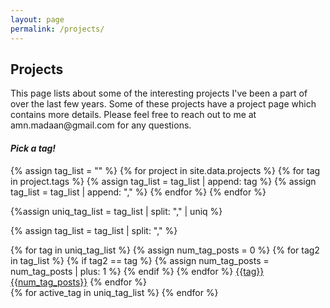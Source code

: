 ```yaml
---
layout: page
permalink: /projects/
---
```

 <head>
 <link rel="stylesheet" href="/assets/css/main.css">
<script src="//code.jquery.com/jquery-1.12.4.min.js"></script>
<script src="/assets/js/common.js"></script>
 </head>
 <article class="post-content publications clearfix">
<div id='toTop'></div>
<h2 id="publications">Projects</h2>
This page lists about some of the interesting projects I've been a part of over the last few years. Some of these projects have a project page which contains more details. Please feel free to reach out to me at amn.madaan@gmail.com for any questions.


<h4><i>Pick a tag!</i></h4>


{% assign tag_list = "" %}
{% for project in site.data.projects %}
    {% for tag in project.tags %}
        {% assign tag_list =  tag_list | append: tag %}
        {% assign tag_list =  tag_list | append: "," %}
        {% endfor %}
{% endfor %}

{%assign uniq_tag_list = tag_list | split: "," | uniq %}

{% assign tag_list = tag_list | split: "," %}
<div id="tag-list">
    {% for tag in uniq_tag_list %}
        {% assign num_tag_posts = 0 %}
        {% for tag2 in tag_list %}
            {% if tag2 == tag %}
                {% assign num_tag_posts = num_tag_posts | plus: 1 %}
            {% endif %}
        {% endfor %}
        <a href = "#{{tag}}" class = "post-tag" id="{{tag}}">{{tag}} {{num_tag_posts}}</a>
    {% endfor %}
</div>



<div id="projects" class="tags-expo-section">
    {% for active_tag in uniq_tag_list %}
    <div id="div-{{active_tag}}" style="display:none">
    <h3 class="tag-header" id = "{{active_tag}}">{{active_tag}}</h3>
    <ol class="bibliography">
    {% for project in site.data.projects %}
        {% for tag in project.tags %}
            {% if tag == active_tag %}
                <li>
                <h3 class="year">{{project.year}}</h3>
                <span class="title"> {{project.name}} </span>
                <span class="periodical"><em>{{project.about}}</em></span>
                
                <span class="links">
                    {% if project.url %}
                        [<a href="{{project.url}}"  target="_blank">project page</a>]
                    {% endif %}
                    {% if project.report %}
                        [<a href="{{project.report}}" target="_blank">report</a>]
                    {% endif %}
                    {% if project.code %}
                        [<a href="{{project.code}}"  target="_blank">code</a>]
                    {% endif %}
                    {% if project.presentation %}
                        [<a href="{{project.presentation}}" target="_blank">presentation</a>]
                    {% endif %}
                </span>
                </li>
            {% endif %}
        {% endfor %}
     {% endfor %}
     </ol>
</div>
{% endfor %}
</div>

<a href="#" class="scrollUpButton"><span class='icon-up'></span></a>

